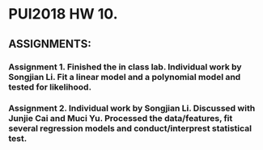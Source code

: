 # PUI2018 HW 10.


## ASSIGNMENTS:

### Assignment 1. Finished the in class lab. Individual work by Songjian Li. Fit a linear model and a polynomial model and tested for likelihood.





### Assignment 2. Individual work by Songjian Li. Discussed with Junjie Cai and Muci Yu. Processed the data/features,  fit several regression models and conduct/interprest statistical test. 

